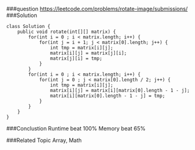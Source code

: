 ###question
https://leetcode.com/problems/rotate-image/submissions/
###Solution
```
class Solution {
    public void rotate(int[][] matrix) {
        for(int i = 0 ; i < matrix.length; i++) {
            for(int j = i + 1; j < matrix[0].length; j++) {
                int tmp = matrix[i][j];
                matrix[i][j] = matrix[j][i];
                matrix[j][i] = tmp;
            }
        }
        for(int i = 0 ; i < matrix.length; i++) {
            for(int j = 0 ; j < matrix[0].length / 2; j++) {
                int tmp = matrix[i][j];
                matrix[i][j] = matrix[i][matrix[0].length - 1 - j];
                matrix[i][matrix[0].length - 1 - j] = tmp;
            }
        }
    }
}
```

###Conclustion
Runtime beat 100%
Memory beat 65%

###Related Topic
Array, Math